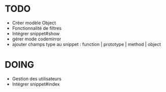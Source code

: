 # TODO
- Créer modèle Object
- Fonctionnalité de filtres
- Intégrer snippet#show
- gérer mode codemirror
- ajouter champs type au snippet : function | prototype | method | object

# DOING
- Gestion des utilisateurs
- Intégrer snippet#index
